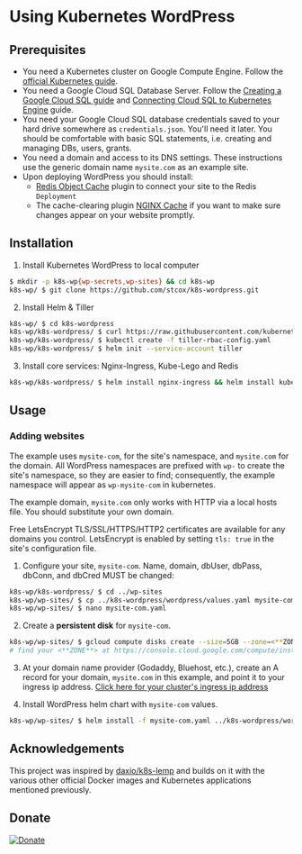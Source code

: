 # Using Kubernetes WordPress
## Prerequisites
* You need a Kubernetes cluster on Google Compute Engine. Follow the [official Kubernetes guide](https://cloud.google.com/kubernetes-engine/docs/how-to/creating-a-container-cluster "Creating a Container Cluster").
* You need a Google Cloud SQL Database Server. Follow the [Creating a Google Cloud SQL guide](https://cloud.google.com/sql/docs/mysql/create-instance "Create Google Cloud SQL instance") and [Connecting Cloud SQL to Kubernetes Engine](https://cloud.google.com/sql/docs/mysql/connect-kubernetes-engine) guide.
* You need your Google Cloud SQL database credentials saved to your hard drive somewhere as `credentials.json`. You'll need it later. You should be comfortable with basic SQL statements, i.e. creating and managing DBs, users, grants.
* You need a domain and access to its DNS settings. These instructions use the generic domain name `mysite.com` as an example site.
* Upon deploying WordPress you should install:
  * [Redis Object Cache](https://wordpress.org/plugins/redis-cache/ "Redis Object Cache plugin for WordPress") plugin to connect your site to the Redis `Deployment`
  * The cache-clearing plugin [NGINX Cache](https://wordpress.org/plugins/nginx-cache/) if you want to make sure changes appear on your website promptly.

## Installation
1. Install Kubernetes WordPress to local computer
```bash
$ mkdir -p k8s-wp{wp-secrets,wp-sites} && cd k8s-wp
k8s-wp/ $ git clone https://github.com/stcox/k8s-wordpress.git
```

2. Install Helm & Tiller
```bash
k8s-wp/ $ cd k8s-wordpress
k8s-wp/k8s-wordpress/ $ curl https://raw.githubusercontent.com/kubernetes/helm/master/scripts/get | bash
k8s-wp/k8s-wordpress/ $ kubectl create -f tiller-rbac-config.yaml
k8s-wp/k8s-wordpress/ $ helm init --service-account tiller
```

3. Install core services: Nginx-Ingress, Kube-Lego and Redis
```bash
k8s-wp/k8s-wordpress/ $ helm install nginx-ingress && helm install kube-lego --set legoEmail=`myemail@mysite.com` && helm install redis
```

## Usage
### Adding websites
The example uses `mysite-com`, for the site's namespace, and `mysite.com` for the domain. All WordPress namespaces are prefixed with `wp-` to create the site's namespace, so they are easier to find; consequently, the example namespace will appear as `wp-mysite-com` in kubernetes.

The example domain, `mysite.com` only works with HTTP via a local hosts file. You should substitute your own domain.

Free LetsEncrypt TLS/SSL/HTTPS/HTTP2 certificates are available for any domains you control. LetsEncrypt is enabled by setting `tls: true` in the site's configuration file.

1. Configure your site, `mysite-com`. Name, domain, dbUser, dbPass, dbConn, and dbCred MUST be changed:
```bash
k8s-wp/k8s-wordpress/ $ cd ../wp-sites
k8s-wp/wp-sites/ $ cp ../k8s-wordpress/wordpress/values.yaml mysite-com.yaml
k8s-wp/wp-sites/ $ nano mysite-com.yaml
```

2. Create a **persistent disk** for `mysite-com`.
```bash
k8s-wp/wp-sites/ $ gcloud compute disks create --size=5GB --zone=<**ZONE**> mysite-com
# find your <**ZONE**> at https://console.cloud.google.com/compute/instanceGroups/list
```

3. At your domain name provider (Godaddy, Bluehost, etc.), create an A record for your domain, `mysite.com` in this example, and point it to your ingress ip address. [Click here for your cluster's ingress ip address](http://localhost:8001/api/v1/namespaces/kube-system/services/https:kubernetes-dashboard:/proxy/#!/service?namespace=nginx-ingress)

4. Install WordPress helm chart with `mysite-com` values.
```bash
k8s-wp/wp-sites/ $ helm install -f mysite-com.yaml ../k8s-wordpress/wordpress
```

## Acknowledgements
This project was inspired by [daxio/k8s-lemp](https://github.com/daxio/k8s-lemp) and builds on it with the various other official Docker images and Kubernetes applications mentioned previously.

## Donate
[![Donate](https://img.shields.io/badge/Donate-PayPal-green.svg)](https://www.paypal.com/cgi-bin/webscr?cmd=_s-xclick&hosted_button_id=FNLE7XYVKHSS2)
